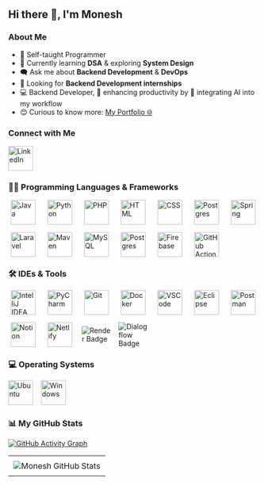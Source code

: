 <h2>Hi there 👋, I'm Monesh</h2>

### About Me
- 🙂 Self-taught Programmer  
- 🔭 Currently learning **DSA** & exploring **System Design**  
- 🗨️ Ask me about **Backend Development** & **DevOps**  
- 🚀 Looking for **Backend Development internships**  
- 💻 Backend Developer, 🚀 enhancing productivity by 🤖 integrating AI into my workflow 
- 😊 Curious to know more: [My Portfolio 🌐](https://moneshgomo.netlify.app/)

### Connect with Me
<a href="https://www.linkedin.com/in/moneshgomo" target="_blank" rel="noopener noreferrer">
  <img src="https://skillicons.dev/icons?i=linkedin&theme=dark" width="50" height="50" alt="LinkedIn" />
</a>


### 🧑‍💻 Programming Languages & Frameworks
<div style="display: grid; grid-template-columns: repeat(auto-fit, minmax(50px, 1fr)); gap: 15px; justify-items: center; align-items: center;">
  <img src="https://skillicons.dev/icons?i=java" alt="Java" width="50" height="50" />
  <img src="https://skillicons.dev/icons?i=py" alt="Python" width="50" height="50" />
  <img src="https://skillicons.dev/icons?i=php" alt="PHP" width="50" height="50" />
  <img src="https://skillicons.dev/icons?i=html" alt="HTML" width="50" height="50" />
  <img src="https://skillicons.dev/icons?i=css" alt="CSS" width="50" height="50" />
  <img src="https://img.icons8.com/?size=100&id=PndQWK6M1Hjo&format=png&color=000000" alt="Postgres" width="50" height="50" />
  <img src="https://img.icons8.com/?size=100&id=90519&format=png&color=000000" alt="Spring" width="50" height="50" />
  <img src="https://skillicons.dev/icons?i=laravel" alt="Laravel" width="50" height="50" />
  <img src="https://skillicons.dev/icons?i=maven" alt="Maven" width="50" height="50" />
  <img src="https://skillicons.dev/icons?i=mysql" alt="MySQL" width="50" height="50" />
  <img src="https://skillicons.dev/icons?i=postgres" alt="Postgres" width="50" height="50" />
  <img src="https://skillicons.dev/icons?i=firebase" alt="Firebase" width="50" height="50" />
  <img src="https://skillicons.dev/icons?i=githubactions" alt="GitHub Actions" width="50" height="50" />
</div>



### 🛠️ IDEs & Tools
<div style="display: grid; grid-template-columns: repeat(auto-fit, minmax(50px, 1fr)); gap: 15px; justify-items: center; align-items: center;">
  <img src="https://skillicons.dev/icons?i=idea" alt="IntelliJ IDEA" width="50" height="50" />
  <img src="https://skillicons.dev/icons?i=pycharm" alt="PyCharm" width="50" height="50" />
  <img src="https://skillicons.dev/icons?i=git" alt="Git" width="50" height="50" />
  <img src="https://skillicons.dev/icons?i=docker" alt="Docker" width="50" height="50" />
  <img src="https://skillicons.dev/icons?i=vscode" alt="VSCode" width="50" height="50" />
  <img src="https://skillicons.dev/icons?i=eclipse" alt="Eclipse" width="50" height="50" />
  <img src="https://skillicons.dev/icons?i=postman" alt="Postman" width="50" height="50" />
  <img src="https://skillicons.dev/icons?i=notion" alt="Notion" width="50" height="50" />
  <img src="https://skillicons.dev/icons?i=netlify" alt="Netlify" width="50" height="50" />
  <img src="https://img.shields.io/badge/Render-46E3B7?style=for-the-badge&logo=render&logoColor=white" alt="Render Badge" />
  <img src="https://img.shields.io/badge/dialogflow-FF9800?style=for-the-badge&logo=dialogflow&logoColor=white" alt="Dialogflow Badge" />
</div>



### 💻 Operating Systems
<div>
  <img src="https://skillicons.dev/icons?i=ubuntu" alt="Ubuntu" width="50" height="50" />&nbsp;&nbsp;&nbsp;
  <img src="https://skillicons.dev/icons?i=windows" alt="Windows" width="50" height="50" />
</div>



### 📊 My GitHub Stats
[![GitHub Activity Graph](https://github-readme-activity-graph.vercel.app/graph?username=moneshgomo&bg_color=171616&color=edd9ed&line=11c04e&point=28f0ed&area=true&hide_border=true)](https://github.com/moneshgomo)

<table align="center">
  <tr>
    <td align="center" style="padding: 10px;">
      <img src="https://github-readme-stats.vercel.app/api?username=moneshgomo&show_icons=true&theme=dark" alt="Monesh GitHub Stats" />
    </td>
  </tr>
</table>
